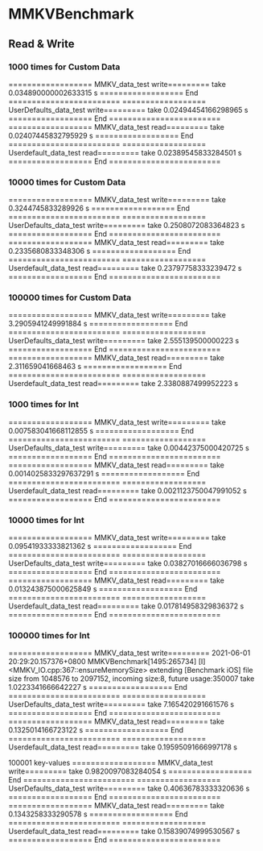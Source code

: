 # MMKVBenchmark

## Read & Write

### 1000 times for Custom Data

================== MMKV_data_test write=========
take 0.034890000002633315 s
================== End ========================
================== UserDefaults_data_test write=========
take 0.02494454166298965 s
================== End ========================
================== MMKV_data_test read=========
take 0.02407445832795929 s
================== End ========================
================== Userdefault_data_test read=========
take 0.02389545833284501 s
================== End ========================


### 10000 times for Custom Data

================== MMKV_data_test write=========
take 0.3244745833289926 s
================== End ========================
================== UserDefaults_data_test write=========
take 0.2508072083364823 s
================== End ========================
================== MMKV_data_test read=========
take 0.2335680833348306 s
================== End ========================
================== Userdefault_data_test read=========
take 0.23797758333239472 s
================== End ========================


### 100000 times for Custom Data

================== MMKV_data_test write=========
take 3.2905941249991884 s
================== End ========================
================== UserDefaults_data_test write=========
take 2.555139500000223 s
================== End ========================
================== MMKV_data_test read=========
take 2.311659041668463 s
================== End ========================
================== Userdefault_data_test read=========
take 2.3380887499952223 s


### 1000 times for Int

================== MMKV_data_test write=========
take 0.007583041668112855 s
================== End ========================
================== UserDefaults_data_test write=========
take 0.00442375000420725 s
================== End ========================
================== MMKV_data_test read=========
take 0.0014025833297637291 s
================== End ========================
================== Userdefault_data_test read=========
take 0.0021123750047991052 s
================== End ========================


### 10000 times for Int

================== MMKV_data_test write=========
take 0.09541933333821362 s
================== End ========================
================== UserDefaults_data_test write=========
take 0.03827016666036798 s
================== End ========================
================== MMKV_data_test read=========
take 0.013243875000625849 s
================== End ========================
================== Userdefault_data_test read=========
take 0.017814958329836372 s
================== End ========================

### 100000 times for Int

================== MMKV_data_test write=========
2021-06-01 20:29:20.157376+0800 MMKVBenchmark[1495:265734] [I] <MMKV_IO.cpp:367::ensureMemorySize> extending [Benchmark iOS] file size from 1048576 to 2097152, incoming size:8, future usage:350007
take 1.0223341666642227 s
================== End ========================
================== UserDefaults_data_test write=========
take 7.165420291661576 s
================== End ========================
================== MMKV_data_test read=========
take 0.1325014166723122 s
================== End ========================
================== Userdefault_data_test read=========
take 0.19595091666997178 s


100001 key-values
================== MMKV_data_test write=========
take 0.9820097083284054 s
================== End ========================
================== UserDefaults_data_test write=========
take 0.40636783333320636 s
================== End ========================
================== MMKV_data_test read=========
take 0.1343258333290578 s
================== End ========================
================== Userdefault_data_test read=========
take 0.15839074999530567 s
================== End ========================

